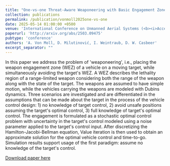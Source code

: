 ```yaml
---
title: "One-vs-one Threat-Aware Weaponeering with Basic Engagement Zones"
collection: publications
permalink: /publication/vonmoll2025one-vs-one
date: 2025-05-14 01:00:00 +0500
venue: 'International Conference on Unmanned Aerial Systems (<b><i>Accepted</i></b>)'
paperurl: 'http://arxiv.org/abs/2503.09475'
pubtype: 'conference'
authors: 'A. Von Moll, D. Milutinović, I. Weintraub, D. W. Casbeer'
excerpt_separator: ""
---
```

In this paper we address the problem of &apos;weaponeering&apos;, i.e., placing the weapon engagement zone (WEZ) of a vehicle on a moving target, while simultaneously avoiding the target&apos;s WEZ. A WEZ describes the lethality region of a range-limited weapon considering both the range of the weapon along with the state of the target. The weapons are assumed to have simple motion, while the vehicles carrying the weapons are modeled with Dubins dynamics. Three scenarios are investigated and are differentiated in the assumptions that can be made about the target in the process of the vehicle control design: 1) no knowledge of target control, 2) avoid unsafe positions assuming the target&apos;s optimal control, 3) full knowledge of target&apos;s optimal control. The engagement is formulated as a stochastic optimal control problem with uncertainty in the target&apos;s control modeled using a noise parameter applied to the target&apos;s control input. After discretizing the Hamilton-Jacobi-Bellman equation, Value iteration is then used to obtain an approximate solution for the optimal vehicle control and time-to-go. Simulation results support usage of the first paradigm: assume no knowledge of the target&apos;s control.

[Download paper here](http://arxiv.org/abs/2503.09475)